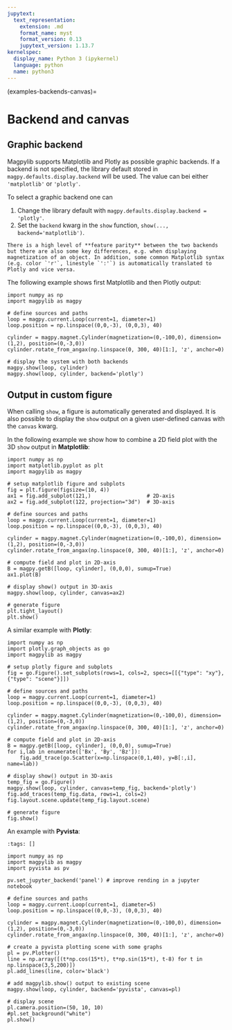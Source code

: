 ```yaml
---
jupytext:
  text_representation:
    extension: .md
    format_name: myst
    format_version: 0.13
    jupytext_version: 1.13.7
kernelspec:
  display_name: Python 3 (ipykernel)
  language: python
  name: python3
---
```


(examples-backends-canvas)=

# Backend and canvas

## Graphic backend

Magpylib supports Matplotlib and Plotly as possible graphic backends.
If a backend is not specified, the library default stored in `magpy.defaults.display.backend` will be used.
The value can bei either `'matplotlib'` or `'plotly'`.

To select a graphic backend one can
1. Change the library default with `magpy.defaults.display.backend = 'plotly'`.
2. Set the `backend` kwarg in the `show` function, `show(..., backend='matplotlib')`.

```{note}
There is a high level of **feature parity** between the two backends but there are also some key differences, e.g. when displaying magnetization of an object. In addition, some common Matplotlib syntax (e.g. color `'r'`, linestyle `':'`) is automatically translated to Plotly and vice versa.
```

The following example shows first Matplotlib and then Plotly output:

```{code-cell} ipython3
import numpy as np
import magpylib as magpy

# define sources and paths
loop = magpy.current.Loop(current=1, diameter=1)
loop.position = np.linspace((0,0,-3), (0,0,3), 40)

cylinder = magpy.magnet.Cylinder(magnetization=(0,-100,0), dimension=(1,2), position=(0,-3,0))
cylinder.rotate_from_angax(np.linspace(0, 300, 40)[1:], 'z', anchor=0)

# display the system with both backends
magpy.show(loop, cylinder)
magpy.show(loop, cylinder, backend='plotly')
```

## Output in custom figure

When calling `show`, a figure is automatically generated and displayed. It is also possible to display the `show` output on a given user-defined canvas with the `canvas` kwarg.

In the following example we show how to combine a 2D field plot with the 3D `show` output in **Matplotlib**:

```{code-cell} ipython3
import numpy as np
import matplotlib.pyplot as plt
import magpylib as magpy

# setup matplotlib figure and subplots
fig = plt.figure(figsize=(10, 4))
ax1 = fig.add_subplot(121,)                  # 2D-axis
ax2 = fig.add_subplot(122, projection="3d")  # 3D-axis

# define sources and paths
loop = magpy.current.Loop(current=1, diameter=1)
loop.position = np.linspace((0,0,-3), (0,0,3), 40)

cylinder = magpy.magnet.Cylinder(magnetization=(0,-100,0), dimension=(1,2), position=(0,-3,0))
cylinder.rotate_from_angax(np.linspace(0, 300, 40)[1:], 'z', anchor=0)

# compute field and plot in 2D-axis
B = magpy.getB([loop, cylinder], (0,0,0), sumup=True)
ax1.plot(B)

# display show() output in 3D-axis
magpy.show(loop, cylinder, canvas=ax2)

# generate figure
plt.tight_layout()
plt.show()
```

A similar example with **Plotly**:

```{code-cell} ipython3
import numpy as np
import plotly.graph_objects as go
import magpylib as magpy

# setup plotly figure and subplots
fig = go.Figure().set_subplots(rows=1, cols=2, specs=[[{"type": "xy"}, {"type": "scene"}]])

# define sources and paths
loop = magpy.current.Loop(current=1, diameter=1)
loop.position = np.linspace((0,0,-3), (0,0,3), 40)

cylinder = magpy.magnet.Cylinder(magnetization=(0,-100,0), dimension=(1,2), position=(0,-3,0))
cylinder.rotate_from_angax(np.linspace(0, 300, 40)[1:], 'z', anchor=0)

# compute field and plot in 2D-axis
B = magpy.getB([loop, cylinder], (0,0,0), sumup=True)
for i,lab in enumerate(['Bx', 'By', 'Bz']):
    fig.add_trace(go.Scatter(x=np.linspace(0,1,40), y=B[:,i], name=lab))

# display show() output in 3D-axis
temp_fig = go.Figure()
magpy.show(loop, cylinder, canvas=temp_fig, backend='plotly')
fig.add_traces(temp_fig.data, rows=1, cols=2)
fig.layout.scene.update(temp_fig.layout.scene)

# generate figure
fig.show()
```

An example with **Pyvista**:

```{code-cell} ipython3
:tags: []

import numpy as np
import magpylib as magpy
import pyvista as pv

pv.set_jupyter_backend('panel') # improve rending in a jupyter notebook

# define sources and paths
loop = magpy.current.Loop(current=1, diameter=5)
loop.position = np.linspace((0,0,-3), (0,0,3), 40)

cylinder = magpy.magnet.Cylinder(magnetization=(0,-100,0), dimension=(1,2), position=(0,-3,0))
cylinder.rotate_from_angax(np.linspace(0, 300, 40)[1:], 'z', anchor=0)

# create a pyvista plotting scene with some graphs
pl = pv.Plotter()
line = np.array([(t*np.cos(15*t), t*np.sin(15*t), t-8) for t in np.linspace(3,5,200)])
pl.add_lines(line, color='black')

# add magpylib.show() output to existing scene
magpy.show(loop, cylinder, backend='pyvista', canvas=pl)

# display scene
pl.camera.position=(50, 10, 10)
#pl.set_background("white")
pl.show()
```
